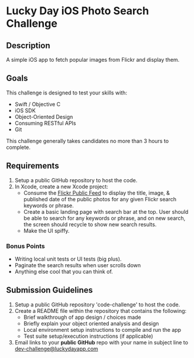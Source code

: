 # Lucky Day iOS Photo Search Challenge

## Description 

A simple iOS app to fetch popular images from Flickr and display them.

## Goals

This challenge is designed to test your skills with:

* Swift / Objective C
* iOS SDK
* Object-Oriented Design 
* Consuming RESTful APIs
* Git

This challenge generally takes candidates no more than 3 hours to complete.

## Requirements

1. Setup a public GitHub repository to host the code.
2. In Xcode, create a new Xcode project:
   - Consume the [Flickr Public Feed](https://www.flickr.com/services/feeds/docs/photos_public/) to display the title, image, & published date of the public photos for any given Flickr search keywords or phrase.
   - Create a basic landing page with search bar at the top. User should be able to search for any keywords or phrase, and on new search, the screen should recycle to show new search results.  
   - Make the UI spiffy.

### Bonus Points

* Writing local unit tests or UI tests (big plus).
* Paginate the search results when user scrolls down
* Anything else cool that you can think of.

## Submission Guidelines

1. Setup a public GitHub repository 'code-challenge' to host the code.
2. Create a README file within the repository that contains the following:
   - Brief walkthrough of app design / choices made
   - Briefly explain your object oriented analysis and design
   - Local environment setup instructions to compile and run the app
   - Test suite setup/execution instructions (if applicable) 
3. Email links to your **public GitHub** repo with your name in subject line to [dev-challenge@luckydayapp.com](mailto:dev-challenge@luckydayapp.com)